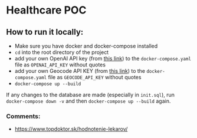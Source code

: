 # Healthcare POC

## How to run it locally:
- Make sure you have docker and docker-compose installed
- `cd` into the root directory of the project
- add your own OpenAI API key (from [this link](https://platform.openai.com/api-keys)) to the `docker-compose.yaml` file as `OPENAI_API_KEY` without quotes
- add your own Geocode API KEY (from [this link](https://geocode.maps.co/join/)) to the `docker-compose.yaml` file as `GEOCODE_API_KEY` without quotes
- `docker-compose up --build`

If any changes to the database are made (especially in `init.sql`), run `docker-compose down -v` and then `docker-compose up --build` again.

### Comments:
- https://www.topdoktor.sk/hodnotenie-lekarov/

